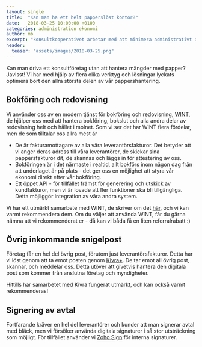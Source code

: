 ```yaml
---
layout: single
title:  "Kan man ha ett helt papperslöst kontor?"
date:   2018-03-25 10:00:00 +0100
categories: administration ekonomi
author: mb
excerpt: "konsultkooperativet arbetar med att minimera administrativt arbete, läs mer om hur här"
header:
  teaser: "assets/images/2018-03-25.png"
---
```

Kan man driva ett konsultföretag utan att hantera mängder med papper? Javisst! Vi har med hjälp av flera olika verktyg och lösningar lyckats optimera bort den allra största delen av vår pappershantering.

## Bokföring och redovisning
Vi använder oss av en modern tjänst för bokföring och redovisning, [WINT](http://www.wint.se), de hjälper oss med att hantera bokföring, bokslut och alla andra delar av redovisning helt och hållet i molnet. Som vi ser det har WINT flera fördelar, men de som tilltalar oss allra mest är

* De är fakturamottagare av alla våra leverantörsfakturor. Det betyder att vi anger deras adress till våra leverantörer, de skickar sina pappersfakturor dit, de skannas och läggs in för attestering av oss.
* Bokföringen är i det närmaste i realtid, allt bokförs inom någon dag från att underlaget är på plats - det ger oss en möjlighet att styra vår ekonomi direkt efter vår bokföring.
* Ett öppet API - för tillfället främst för generering och utskick av kundfakturor, men vi är lovade att fler funktioner ska bli tillgängliga. Detta möjliggör integration av våra andra system.

Vi har ett utmärkt samarbete med WINT, de skriver om det [här](https://www.wint.se/blogg/papperslost-foretagande-gar-det), och vi kan varmt rekommendera dem. Om du väljer att använda WINT, får du gärna nämna att vi rekommenderat er - då kan vi båda få en liten referralrabatt :)

## Övrig inkommande snigelpost
Företag får en hel del övrig post, förutom just leverantörsfakturor. Detta har vi löst genom att ta emot posten genom [Kivra+](https://www.kivra.com/foretagsbrevlada/kivraplus/). De tar emot all övrig post, skannar, och meddelar oss. Detta utöver att givetvis hantera den digitala post som kommer från anslutna företag och myndigheter.

Hittills har samarbetet med Kivra fungerat utmärkt, och kan också varmt rekommenderas!

## Signering av avtal
Fortfarande kräver en hel del leverantörer och kunder att man signerar avtal med bläck, men vi försöker använda digitala signaturer i så stor utsträckning som möjligt. För tillfället använder vi [Zoho Sign](http://sign.zoho.com) för interna signaturer.

